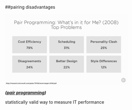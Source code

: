 <!-- .slide: data-background="resources/footer.svg" data-background-size="contain" data-background-position="bottom"  -->

##pairing disadvantages

<img class="plain" height="80%" width="80%" src="resources/pairing/problems-2008-06.png" />

_**([pair programming](https://app.pluralsight.com/library/courses/pair-programming/table-of-contents))**_  <!-- .element: style="color:maroon; font-size: .5em" -->

<aside class="notes">
  <p>
    statistically valid way to measure IT performance
  </p>
</aside>

<br/>
<br/>
<br/>
<br/>
<br/>
<br/>
<br/>
<br/>
<br/>
<br/>
<br/>
<br/>
<br/>
<br/>
<br/>
<br/>
<br/>
<br/>
<br/>
<br/>
<br/>
<br/>
<br/>
<br/>
<br/>
<br/>
<br/>
<br/>
